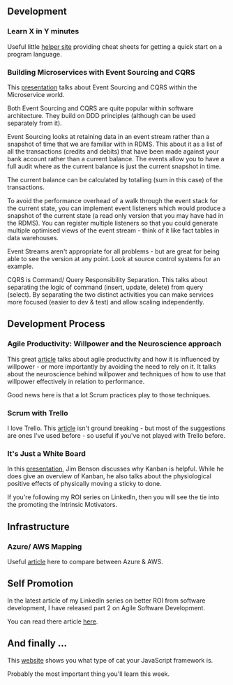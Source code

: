 ## Development
### Learn X in Y minutes
Useful little [helper site](https://learnxinyminutes.com/) providing cheat sheets for getting a quick start on a program language.

### Building Microservices with Event Sourcing and CQRS
This [presentation](http://www.infoq.com/presentations/microservices-event-sourcing-cqrs) talks about Event Sourcing and CQRS within the Microservice world.

Both Event Sourcing and CQRS are quite popular within software architecture.  They build on DDD principles (although can be used separately from it).

Event Sourcing looks at retaining data in an event stream rather than a snapshot of time that we are familiar with in RDMS.  This about it as a list of all the transactions (credits and debits) that have been made against your bank account rather than a current balance.  The events allow you to have a full audit where as the current balance is just the current snapshot in time.

The current balance can be calculated by totalling (sum in this case) of the transactions.

To avoid the performance overhead of a walk through the event stack for the current state, you can implement event listeners which would produce a snapshot of the current state (a read only version that you may have had in the RDMS).  You can register multiple listeners so that you could generate multiple optimised views of the event stream - think of it like fact tables in data warehouses.

Event Streams aren't appropriate for all problems - but are great for being able to see the version at any point.  Look at source control systems for an example.

CQRS is Command/ Query Responsibility Separation.  This talks about separating the logic of command (insert, update, delete) from query (select).  By separating the two distinct activities you can make services more focused (easier to dev &amp; test) and allow scaling independently.

## Development Process
### Agile Productivity: Willpower and the Neuroscience approach
This great [article](http://www.infoq.com/articles/agile-productivity-willpower-neuroscience) talks about agile productivity and how it is influenced by willpower - or more importantly by avoiding the need to rely on it.  It talks about the neuroscience behind willpower and techniques of how to use that willpower effectively in relation to performance.

Good news here is that a lot Scrum practices play to those techniques.

### Scrum with Trello
I love Trello.  This [article](http://www.infoq.com/articles/scrum-trello) isn't ground breaking - but most of the suggestions are ones I've used before - so useful if you've not played with Trello before.

### It's Just a White Board
In this [presentation](http://www.infoq.com/presentations/kanban-why), Jim Benson discusses why Kanban is helpful.  While he does give an overview of Kanban, he also talks about the physiological positive effects of physically moving a sticky to done.

If you're following my ROI series on LinkedIn, then you will see the tie into the promoting the Intrinsic Motivators.

## Infrastructure
### Azure/ AWS Mapping
Useful [article](https://azure.microsoft.com/en-us/campaigns/azure-vs-aws/mapping/) here to compare between Azure &amp; AWS.

## Self Promotion
In the latest article of my LinkedIn series on better ROI from software development, I have released part 2 on Agile Software Development.

You can read there article [here](https://www.linkedin.com/pulse/what-agile-software-development-part-2-mark-taylor).

## And finally ...
This [website](http://whichcatisyourjavascriptframework.com/) shows you what type of cat your JavaScript framework is.

Probably the most important thing you'll learn this week.
